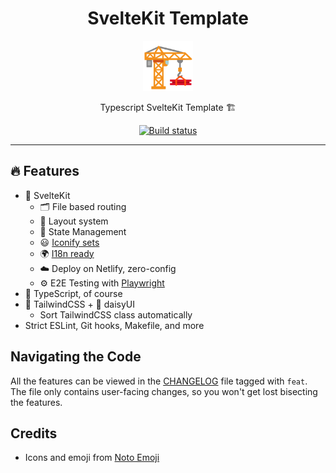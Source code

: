 <div align="center">
  <h1>SvelteKit Template</h1>

<img src='docs/logo.svg' width=80px />

Typescript SvelteKit Template 🏗️

<a href="https://github.com/azzamsa/template/actions/workflows/sveltekit.yml">
  <img src="https://github.com/azzamsa/template/actions/workflows/sveltekit.yml/badge.svg" alt="Build status" />
</a>

</div>

---

## 🔥 Features

- 🎩 SvelteKit
  - 🗂 File based routing
  - 📑 Layout system
  - 🥡 State Management
  - 😃 [Iconify sets](https://github.com/iconify/iconify)
  - 🌍 [I18n ready](./src/lib/translations)
  - ☁️ Deploy on Netlify, zero-config
  - ⚙️ E2E Testing with [Playwright](https://playwright.dev/)
- 🦾 TypeScript, of course
- 🍃 TailwindCSS + 🌼 daisyUI
  - Sort TailwindCSS class automatically
- Strict ESLint, Git hooks, Makefile, and more

## Navigating the Code

All the features can be viewed in the [CHANGELOG](CHANGELOG.md) file tagged with `feat`.
The file only contains user-facing changes, so you won't get lost bisecting the features.

## Credits

- Icons and emoji from [Noto Emoji](https://github.com/googlefonts/noto-emoji)
